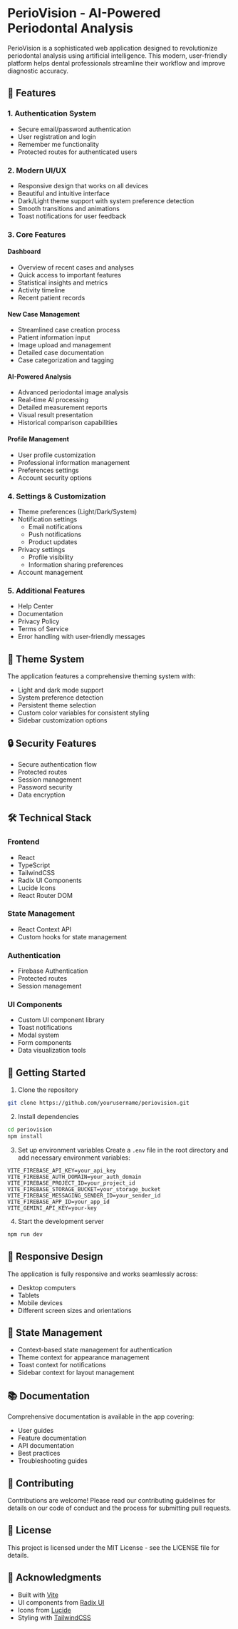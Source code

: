# PerioVision - AI-Powered Periodontal Analysis

PerioVision is a sophisticated web application designed to revolutionize periodontal analysis using artificial intelligence. This modern, user-friendly platform helps dental professionals streamline their workflow and improve diagnostic accuracy.

## 🌟 Features

### 1. Authentication System
- Secure email/password authentication
- User registration and login
- Remember me functionality
- Protected routes for authenticated users

### 2. Modern UI/UX
- Responsive design that works on all devices
- Beautiful and intuitive interface
- Dark/Light theme support with system preference detection
- Smooth transitions and animations
- Toast notifications for user feedback

### 3. Core Features

#### Dashboard
- Overview of recent cases and analyses
- Quick access to important features
- Statistical insights and metrics
- Activity timeline
- Recent patient records

#### New Case Management
- Streamlined case creation process
- Patient information input
- Image upload and management
- Detailed case documentation
- Case categorization and tagging

#### AI-Powered Analysis
- Advanced periodontal image analysis
- Real-time AI processing
- Detailed measurement reports
- Visual result presentation
- Historical comparison capabilities

#### Profile Management
- User profile customization
- Professional information management
- Preferences settings
- Account security options

### 4. Settings & Customization
- Theme preferences (Light/Dark/System)
- Notification settings
  - Email notifications
  - Push notifications
  - Product updates
- Privacy settings
  - Profile visibility
  - Information sharing preferences
- Account management

### 5. Additional Features
- Help Center
- Documentation
- Privacy Policy
- Terms of Service
- Error handling with user-friendly messages

## 🎨 Theme System
The application features a comprehensive theming system with:
- Light and dark mode support
- System preference detection
- Persistent theme selection
- Custom color variables for consistent styling
- Sidebar customization options

## 🔒 Security Features
- Secure authentication flow
- Protected routes
- Session management
- Password security
- Data encryption

## 🛠 Technical Stack

### Frontend
- React
- TypeScript
- TailwindCSS
- Radix UI Components
- Lucide Icons
- React Router DOM

### State Management
- React Context API
- Custom hooks for state management

### Authentication
- Firebase Authentication
- Protected routes
- Session management

### UI Components
- Custom UI component library
- Toast notifications
- Modal system
- Form components
- Data visualization tools

## 🚀 Getting Started

1. Clone the repository
```bash
git clone https://github.com/yourusername/periovision.git
```

2. Install dependencies
```bash
cd periovision
npm install
```

3. Set up environment variables
Create a `.env` file in the root directory and add necessary environment variables:
```env
VITE_FIREBASE_API_KEY=your_api_key
VITE_FIREBASE_AUTH_DOMAIN=your_auth_domain
VITE_FIREBASE_PROJECT_ID=your_project_id
VITE_FIREBASE_STORAGE_BUCKET=your_storage_bucket
VITE_FIREBASE_MESSAGING_SENDER_ID=your_sender_id
VITE_FIREBASE_APP_ID=your_app_id
VITE_GEMINI_API_KEY=your-key
```

4. Start the development server
```bash
npm run dev
```

## 📱 Responsive Design
The application is fully responsive and works seamlessly across:
- Desktop computers
- Tablets
- Mobile devices
- Different screen sizes and orientations

## 🔄 State Management
- Context-based state management for authentication
- Theme context for appearance management
- Toast context for notifications
- Sidebar context for layout management

## 📚 Documentation
Comprehensive documentation is available in the app covering:
- User guides
- Feature documentation
- API documentation
- Best practices
- Troubleshooting guides

## 🤝 Contributing
Contributions are welcome! Please read our contributing guidelines for details on our code of conduct and the process for submitting pull requests.

## 📄 License
This project is licensed under the MIT License - see the LICENSE file for details.

## 🙏 Acknowledgments
- Built with [Vite](https://vitejs.dev/)
- UI components from [Radix UI](https://www.radix-ui.com/)
- Icons from [Lucide](https://lucide.dev/)
- Styling with [TailwindCSS](https://tailwindcss.com/)
